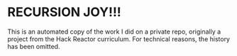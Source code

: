 # RECURSION JOY!!!

This is an automated copy of the work I did on a private repo, originally a project from the Hack Reactor curriculum. For technical reasons, the history has been omitted.